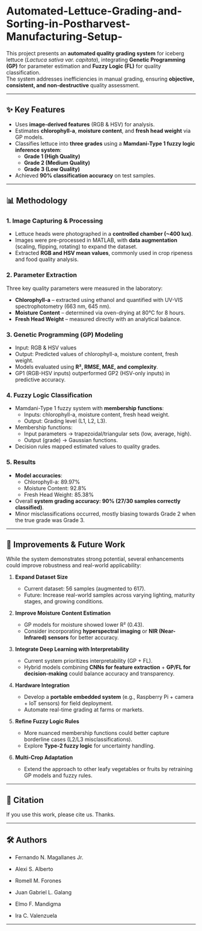 # Automated-Lettuce-Grading-and-Sorting-in-Postharvest-Manufacturing-Setup-

This project presents an **automated quality grading system** for iceberg lettuce (*Lactuca sativa var. capitata*), integrating **Genetic Programming (GP)** for parameter estimation and **Fuzzy Logic (FL)** for quality classification.  
The system addresses inefficiencies in manual grading, ensuring **objective, consistent, and non-destructive** quality assessment.

---

## ✨ Key Features
- Uses **image-derived features** (RGB & HSV) for analysis.
- Estimates **chlorophyll-a**, **moisture content**, and **fresh head weight** via GP models.
- Classifies lettuce into **three grades** using a **Mamdani-Type 1 fuzzy logic inference system**:
  - **Grade 1 (High Quality)**  
  - **Grade 2 (Medium Quality)**  
  - **Grade 3 (Low Quality)**
- Achieved **90% classification accuracy** on test samples.

---

## 📊 Methodology

### 1. Image Capturing & Processing
- Lettuce heads were photographed in a **controlled chamber (~400 lux)**.  
- Images were pre-processed in MATLAB, with **data augmentation** (scaling, flipping, rotating) to expand the dataset.  
- Extracted **RGB and HSV mean values**, commonly used in crop ripeness and food quality analysis.

### 2. Parameter Extraction
Three key quality parameters were measured in the laboratory:
- **Chlorophyll-a** – extracted using ethanol and quantified with UV-VIS spectrophotometry (663 nm, 645 nm).  
- **Moisture Content** – determined via oven-drying at 80°C for 8 hours.  
- **Fresh Head Weight** – measured directly with an analytical balance.  

### 3. Genetic Programming (GP) Modeling
- Input: RGB & HSV values  
- Output: Predicted values of chlorophyll-a, moisture content, fresh weight.  
- Models evaluated using **R², RMSE, MAE, and complexity**.  
- GP1 (RGB-HSV inputs) outperformed GP2 (HSV-only inputs) in predictive accuracy.

### 4. Fuzzy Logic Classification
- Mamdani-Type 1 fuzzy system with **membership functions**:
  - Inputs: chlorophyll-a, moisture content, fresh head weight.  
  - Output: Grading level (L1, L2, L3).  
- Membership functions:
  - Input parameters → trapezoidal/triangular sets (low, average, high).  
  - Output (grade) → Gaussian functions.  
- Decision rules mapped estimated values to quality grades.

### 5. Results
- **Model accuracies**:
  - Chlorophyll-a: 89.97%  
  - Moisture Content: 92.8%  
  - Fresh Head Weight: 85.38%  
- Overall **system grading accuracy: 90% (27/30 samples correctly classified)**.  
- Minor misclassifications occurred, mostly biasing towards Grade 2 when the true grade was Grade 3.

---

## 🚀 Improvements & Future Work
While the system demonstrates strong potential, several enhancements could improve robustness and real-world applicability:

1. **Expand Dataset Size**
   - Current dataset: 56 samples (augmented to 617).  
   - Future: Increase real-world samples across varying lighting, maturity stages, and growing conditions.

2. **Improve Moisture Content Estimation**
   - GP models for moisture showed lower R² (0.43).  
   - Consider incorporating **hyperspectral imaging** or **NIR (Near-Infrared) sensors** for better accuracy.

3. **Integrate Deep Learning with Interpretability**
   - Current system prioritizes interpretability (GP + FL).  
   - Hybrid models combining **CNNs for feature extraction** + **GP/FL for decision-making** could balance accuracy and transparency.

4. **Hardware Integration**
   - Develop a **portable embedded system** (e.g., Raspberry Pi + camera + IoT sensors) for field deployment.  
   - Automate real-time grading at farms or markets.

5. **Refine Fuzzy Logic Rules**
   - More nuanced membership functions could better capture borderline cases (L2/L3 misclassifications).  
   - Explore **Type-2 fuzzy logic** for uncertainty handling.

6. **Multi-Crop Adaptation**
   - Extend the approach to other leafy vegetables or fruits by retraining GP models and fuzzy rules.

---

## 📌 Citation
If you use this work, please cite us. Thanks.

---

## 🛠️ Authors
- Fernando N. Magallanes Jr.  
- Alexi S. Alberto  
- Romell M. Forones  
- Juan Gabriel L. Galang  
- Elmo F. Mandigma


- Ira C. Valenzuela  

---
